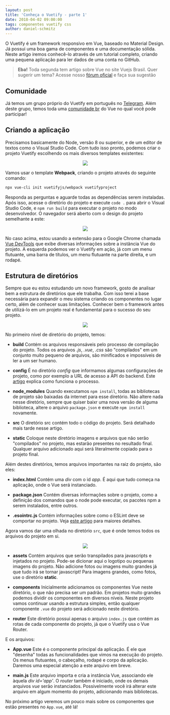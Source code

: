 ```yaml
---
layout: post
title: 'Conheça o Vuetify - parte 1'
date: 2018-04-02 09:00:00 
tags: componentes vuetify css 
author: daniel-schmitz
---
```


O Vuetify é um framework responsivo em Vue, baseado no Material Design. Já possui uma boa gama de componentes e uma documentação sólida. Neste artigo iremos conhecê-lo através de um tutorial completo, criando uma pequena aplicação para ler dados de uma conta no GitHub.

 > **Eba!** Toda segunda tem artigo sobre Vue no site Vuejs Brasil. Quer sugerir um tema? Acesse nosso [fórum oficial](https://github.com/vuejs-br/forum/issues/7) e faça sua sugestão

## Comunidade

Já temos um grupo próprio do Vuetify em português no [Telegram](https://t.me/vuetifybr). Além deste grupo, temos toda uma [comunidade br](https://github.com/vuejs-br/comunidades) do Vue no qual você pode participar! 

## Criando a aplicação

Precisamos basicamente do Node, versão 8 ou superior, e de um editor de textos como o Visual Studio Code. Com tudo isso pronto, podemos criar o projeto Vuetify escolhendo os mais diversos templates existentes:

<p align="center">
<img src="https://i.imgur.com/ApVRDTu.png">
</p>

Vamos usar o template **Webpack**, criando o projeto através do seguinte comando:

```bash
npx vue-cli init vuetifyjs/webpack vuetifyproject
```

Responda as perguntas e aguarde todas as dependências serem instaladas. Após isso, acesse o diretório do projeto e execute `code .` para abrir o Visual Studio Code, e `npm run build` para executar o projeto no modo desenvolvedor. O navegador será aberto com o design do projeto semelhante a este:

<p align="center">
<img src="https://i.imgur.com/GAJJzxz.png">
</p>

No caso acima, estou usando a extensão para o Google Chrome chamada [Vue DevTools](https://github.com/vuejs/vue-devtools) que exibe diversas informações sobre a instância Vue do projeto. A esquerda podemos ver o Vuetify em ação, já com um menu flutuante, uma barra de títulos, um menu flutuante na parte direita, e um rodapé.

## Estrutura de diretórios

Sempre que eu estou estudando um novo framework, gosto de analisar bem a estrutura de diretórios que ele trabalha. Com isso terei a base necessária para expandir o meu sistema criando os componentes no lugar certo, além de conhecer suas limitações. Conhecer bem o framework antes de utilizá-lo em um projeto real é fundamental para o sucesso do seu projeto.

<p align="center">
<img src="https://i.imgur.com/KOcJvtx.png">
</p>

No primeiro nível de diretório do projeto, temos:

- **build** Contém os arquivos responsáveis pelo processo de compilação do projeto. Todos os arquivos *.js*, *.vue*, *.css* são "compilados" em um conjunto muito pequeno de arquivos, são minificados e impossíveis de ler a um ser humano.

- **config** É no diretório *config* que informamos algumas configurações de projeto, como por exemplo a URL de acesso a API do backend. Este [artigo](http://vuejs-brasil.com.br/trabalhando-com-arquivos-env-no-vue/) explica como funciona o processo.

- **node_modules** Quando executamos `npm install`, todas as bibliotecas de projeto são baixadas da internet para esse diretório. Não altere nada nesse diretório, sempre que quiser baixr uma nova versão de alguma biblioteca, altere o arquivo `package.json` e execute `npm install` novamente.

- **src** O diretório src contém todo o código do projeto. Será detalhado mais tarde nesse artigo.

- **static** Coloque neste diretório imagens e arquivos que não serão "compilados" no projeto, mas estarão presentes no resultado final. Qualquer arquivo adicionado aqui será literalmente copiado para o projeto final.

Além destes diretórios, temos  arquivos importantes na raiz do projeto, são eles:

- **index.html** Contém uma *div* com o id *app*. É aqui que tudo começa na aplicação, onde o Vue será instanciado. 

- **package.json** Contém diversas informações sobre o projeto, como a definição dos comandos que o node pode executar, os pacotes npm a serem instalados, entre outros.

- **.esointrc.js** Contém informações sobre como o ESLint deve se comportar no projeto. Veja [este artigo](http://vuejs-brasil.com.br/deixe-o-eslint-trabalhar-para-voce-no-visual-studio-code/) para maiores detalhes.

Agora vamos dar uma olhada no diretório `src`, que é onde temos todos os arquivos do projeto em si. 

<p align="center">
<img src="https://i.imgur.com/eFQ2NMS.png">
</p>

- **assets** Contém arquivos que serão transpilados para javascripts e injetados no projeto. Pode-se dicionar aqui o logotipo ou pequenas imagens do projeto. Não adicione fotos ou imagens muito grandes já que tudo irá se tornar javascript! Para imagens grandes, como fotos, use o diretório **static**.

- **components** Inicialmente adicionamos os componentes Vue neste diretório, o que não precisa ser um padrão. Em projetos muito grandes podemos dividir os componentes em diversos níveis. Neste projeto vamos continuar usando a estrutura simples, então qualquer componente `.vue` do projeto será adicionado neste diretório.

- **router** Este diretório possui apenas o arquivo `index.js` que contém as rotas de cada componente do projeto, já que o Vuetify usa o Vue Router.

E os arquivos:

- **App.vue** Este é o componente principal da aplicação. É ele que "desenha" todas as funcionalidades que vimos na execução do projeto. Os menus flutuantes, o cabeçalho, rodapé e corpo da aplicação. Daremos uma especial atenção a este arquivo em breve.

- **main.js** Este arquivo importa e cria a instância Vue, associando ele àquela *div id='app'*. O *router* também é iniciado, onde os demais arquivos *vue* serão instanciados. Possivelmente você irá alterar este arquivo em algum momento do projeto, adicionando mais bibliotecas.

No próximo artigo veremos um pouco mais sobre os componentes que estão presentes no `App.vue`, até lá!



